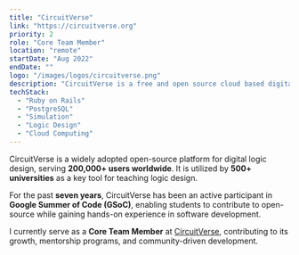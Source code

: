 ```yaml
---
title: "CircuitVerse"
link: "https://circuitverse.org"
priority: 2
role: "Core Team Member"
location: "remote"
startDate: "Aug 2022"
endDate: ""
logo: "/images/logos/circuitverse.png"
description: "CircuitVerse is a free and open source cloud based digital circuit simulation platform."
techStack:
  - "Ruby on Rails"
  - "PostgreSQL"
  - "Simulation"
  - "Logic Design"
  - "Cloud Computing"
---
```


CircuitVerse is a widely adopted open-source platform for digital logic design, serving **200,000+ users worldwide**. It is utilized by **500+ universities** as a key tool for teaching logic design.

For the past **seven years**, CircuitVerse has been an active participant in **Google Summer of Code (GSoC)**, enabling students to contribute to open-source while gaining hands-on experience in software development.

I currently serve as a **Core Team Member** at [CircuitVerse](https://circuitverse.org/about), contributing to its growth, mentorship programs, and community-driven development.
